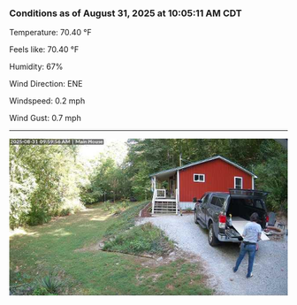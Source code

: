 ### Conditions as of August 31, 2025 at 10:05:11 AM CDT 

Temperature: 70.40 &deg;F

Feels like: 70.40 &deg;F

Humidity: 67%

Wind Direction: ENE

Windspeed: 0.2 mph

Wind Gust: 0.7 mph

---

<img src="./images/latest.jpeg"/>

